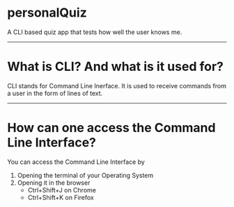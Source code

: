 # personalQuiz
 A CLI based quiz app that tests how well the user knows me.
***
# What is CLI? And what is it used for?
 CLI stands for Command Line Inerface. It is used to receive commands from a user in the form of lines of text.
***
# How can one access the Command Line Interface?
 You can access the Command Line Interface by
 1. Opening the terminal of your Operating System
 2. Opening it in the browser
    - Ctrl+Shift+J on Chrome
    - Ctrl+Shift+K on Firefox
